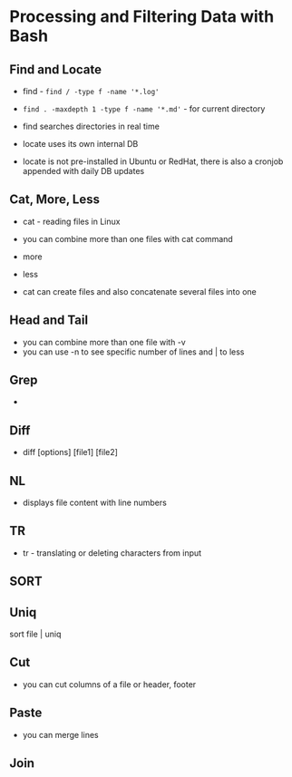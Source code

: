 # Processing and Filtering Data with Bash

## Find and Locate

- find - `find / -type f -name '*.log'`
- `find . -maxdepth 1 -type f -name '*.md'` - for current directory
- find searches directories in real time
- locate uses its own internal DB

- locate is not pre-installed in Ubuntu or RedHat, there is also a cronjob appended with daily DB updates

## Cat, More, Less

- cat - reading files in Linux
- you can combine more than one files with cat command

- more
- less

- cat can create files and also concatenate several files into one

## Head and Tail
- you can combine more than one file with -v
- you can use -n to see specific number of lines and | to less

## Grep
- 

## Diff
- diff [options] [file1] [file2]

## NL
- displays file content with line numbers

## TR
- tr - translating or deleting characters from input

## SORT

## Uniq
sort file | uniq 
## Cut
- you can cut columns of a file or header, footer

## Paste
- you can merge lines

## Join
